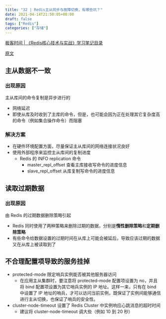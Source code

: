 ```yaml
---
title: "32 | Redis主从同步与故障切换，有哪些坑？"
date: 2021-04-14T21:50:05+08:00
draft: false
tags: ["Redis"]
categories: ["存储"]
---
```


[极客时间 | 《Redis核心技术与实战》学习笔记目录](../dir)

[原文](https://time.geekbang.org/column/article/303247)

## 主从数据不一致

### 出现原因

主从库间的命令复制是异步进行的

- 网络延迟
- 即使从库及时收到了主库的命令，但是，也可能会因为正在处理其它复杂度高的命令（例如集合操作命令）而阻塞

### 解决方案

- 在硬件环境配置方面，尽量保证主从库间的网络连接状况良好
- 使用外部程序来监控主从库间的复制进度
  - Redis 的 INFO replication 命令
    - master_repl_offset 查看主库接收写命令的进度信息
    - slave_repl_offset 从库复制写命令的进度信息

## 读取过期数据

### 出现原因

由 Redis 的过期数据删除策略引起

- Redis 同时使用了两种策略来删除过期的数据，分别是**惰性删除策略**和**定期删除策略**
- 有些命令给数据设置的过期时间在从库上可能会被延后，导致应该过期的数据又在从库上被读取到了

## 不合理配置项导致的服务挂掉

- protected-mode 限定哨兵实例能否被其他服务器访问
  - 在应用主从集群时，要注意将 protected-mode 配置项设置为 no，并且将 bind 配置项设置为其它哨兵实例的 IP 地址。这样一来，只有在 bind 中设置了 IP 地址的哨兵，才可以访问当前实例，既保证了实例间能够通信进行主从切换，也保证了哨兵的安全性。
- cluster-node-timeout 设置了 Redis Cluster 中实例响应心跳消息的超时时间
  - 建议将 cluster-node-timeout 调大些（例如 10 到 20 秒）